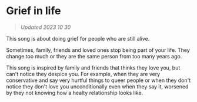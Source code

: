# Grief in life

> _Updated 2023 10 30_

This song is about doing grief for people who are still alive.

Sometimes, family, friends and loved ones stop being part of your life. They change too much or they are the same person from too many years ago.

This song is inspired by family and friends that thinks they love you, but can't notice they despice you. For example, when they are very conservative and say very hurtful things to queer people or when they don't notice they don't love you unconditionally even when they say it, worsened by they not knowing how a healty relationship looks like.